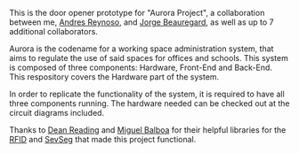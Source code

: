 This is the door opener prototype for "Aurora Project", a collaboration between me, [Andres Reynoso](https://github.com/AndresReyMaz), and [Jorge Beauregard](https://github.com/jorgebeauregard), as well as up to 7 additional collaborators.

Aurora is the codename for a working space administration system, that aims to regulate the use of said spaces for offices and schools. This system is composed of three components: Hardware, Front-End and Back-End. This respository covers the Hardware part of the system.

In order to replicate the functionality of the system, it is required to have all three components running. The hardware needed can be checked out at the circuit diagrams included.

Thanks to [Dean Reading](https://github.com/DeanIsMe) and [Miguel Balboa](https://github.com/miguelbalboa) for their helpful libraries for the [RFID](https://github.com/miguelbalboa/rfid) and [SevSeg](https://github.com/DeanIsMe/SevSeg) that made this project functional.


